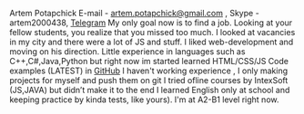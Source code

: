 Artem Potapchick
E-mail - artem.potapchick@gmail.com , Skype - artem2000438, [Telegram](https://t.me/re1ncarnate)
My only goal now is to find a job. Looking at your fellow students, you realize that you missed too much. I looked at vacancies in my city and there were a lot of JS and stuff. I liked web-development and moving on his direction.
Little experience in languages such as C++,C#,Java,Python but right now im started learned HTML/CSS/JS
Code examples (LATEST) in [GitHub](https://github.com/ArtemPotapchick)
I haven't working experience , I only making projects for myself and push them on git
I tried ofline courses by IntexSoft (JS,JAVA) but didn’t make it to the end
I learned English only at school and keeping practice by kinda tests, like yours). I'm at A2-B1 level right now.